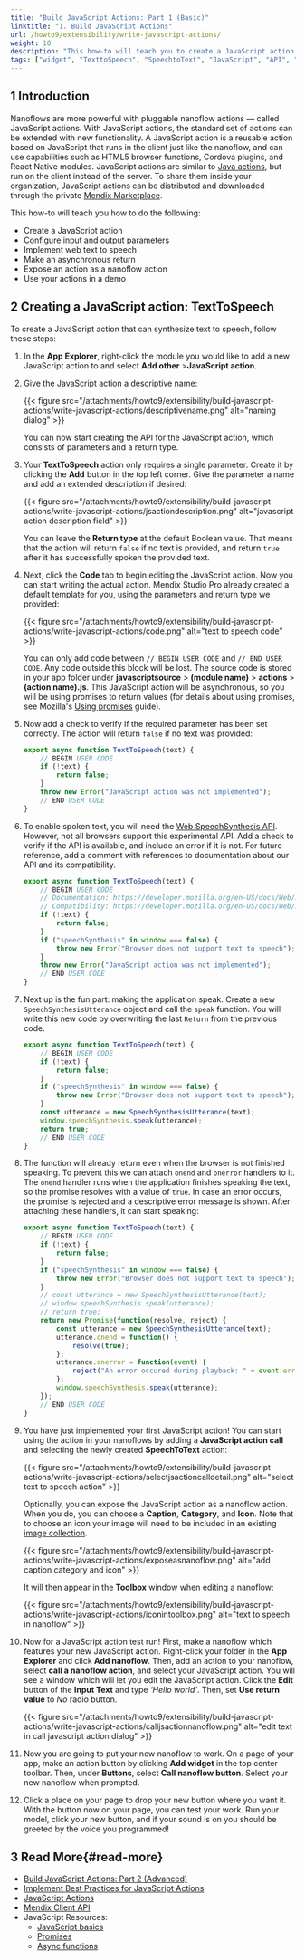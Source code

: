 ```yaml
---
title: "Build JavaScript Actions: Part 1 (Basic)"
linktitle: "1. Build JavaScript Actions"
url: /howto9/extensibility/write-javascript-actions/
weight: 10
description: "This how-to will teach you to create a JavaScript action."
tags: ["widget", "TexttoSpeech", "SpeechtoText", "JavaScript", "API", "JavaScript-API"]
---
```


## 1 Introduction

Nanoflows are more powerful with pluggable nanoflow actions — called JavaScript actions. With JavaScript actions, the standard set of actions can be extended with new functionality. A JavaScript action is a reusable action based on JavaScript that runs in the client just like the nanoflow, and can use capabilities such as HTML5 browser functions, Cordova plugins, and React Native modules. JavaScript actions are similar to [Java actions](/refguide9/java-actions/), but run on the client instead of the server. To share them inside your organization, JavaScript actions can be distributed and downloaded through the private [Mendix Marketplace](https://marketplace.mendix.com/).

This how-to will teach you how to do the following:

* Create a JavaScript action
* Configure input and output parameters
* Implement web text to speech
* Make an asynchronous return
* Expose an action as a nanoflow action
* Use your actions in a demo

## 2 Creating a JavaScript action: TextToSpeech

To create a JavaScript action that can synthesize text to speech, follow these steps:

1. In the **App Explorer**, right-click the module you would like to add a new JavaScript action to and select **Add other** >**JavaScript action**.
2. Give the JavaScript action a descriptive name:

    {{< figure src="/attachments/howto9/extensibility/build-javascript-actions/write-javascript-actions/descriptivename.png" alt="naming dialog" >}}

    You can now start creating the API for the JavaScript action, which consists of parameters and a return type.

3. Your **TextToSpeech** action only requires a single parameter. Create it by clicking the **Add** button in the top left corner. Give the parameter a name and add an extended description if desired:

    {{< figure src="/attachments/howto9/extensibility/build-javascript-actions/write-javascript-actions/jsactiondescription.png" alt="javascript action description field" >}}

    You can leave the **Return type** at the default Boolean value. That means that the action will return `false` if no text is provided, and return `true` after it has successfully spoken the provided text.
  
4. Next, click the **Code** tab to begin editing the JavaScript action. Now you can start writing the actual action. Mendix Studio Pro already created a default template for you, using the parameters and return type we provided:

    {{< figure src="/attachments/howto9/extensibility/build-javascript-actions/write-javascript-actions/code.png" alt="text to speech code" >}}

    You can only add code between `// BEGIN USER CODE` and `// END USER CODE`. Any code outside this block will be lost. The source code is stored in your app folder under **javascriptsource** > **(module name)** > **actions** > **(action name).js**. This JavaScript action will be asynchronous, so you will be using promises to return values (for details about using promises, see Mozilla's [Using promises](https://developer.mozilla.org/en-US/docs/Web/JavaScript/Guide/Using_promises) guide). 

5. Now add a check to verify if the required parameter has been set correctly. The action will return `false` if no text was provided:

    ```javascript
    export async function TextToSpeech(text) {
        // BEGIN USER CODE
        if (!text) {
            return false;
        }
        throw new Error("JavaScript action was not implemented");
        // END USER CODE
    }
    ```

6. To enable spoken text, you will need the [Web SpeechSynthesis API](https://developer.mozilla.org/en-US/docs/Web/API/SpeechSynthesis). However, not all browsers support this experimental API. Add a check to verify if the API is available, and include an error if it is not. For future reference, add a comment with references to documentation about our API and its compatibility.

    ```javascript
    export async function TextToSpeech(text) {
        // BEGIN USER CODE
        // Documentation: https://developer.mozilla.org/en-US/docs/Web/API/SpeechSynthesis
        // Compatibility: https://developer.mozilla.org/en-US/docs/Web/API/SpeechSynthesis#Browser_compatibility
        if (!text) {
            return false;
        }
        if ("speechSynthesis" in window === false) {
            throw new Error("Browser does not support text to speech");
        }
        throw new Error("JavaScript action was not implemented");
        // END USER CODE
    }
    ```

7. Next up is the fun part: making the application speak. Create a new `SpeechSynthesisUtterance` object and call the `speak` function. You will write this new code by overwriting the last `Return` from the previous code.

    ```javascript
    export async function TextToSpeech(text) {
        // BEGIN USER CODE
        if (!text) {
            return false;
        }
        if ("speechSynthesis" in window === false) {
            throw new Error("Browser does not support text to speech");
        }
        const utterance = new SpeechSynthesisUtterance(text);
        window.speechSynthesis.speak(utterance);
        return true;
        // END USER CODE
    }
    ```

8. The function will already return even when the browser is not finished speaking. To prevent this we can attach `onend` and `onerror` handlers to it. The `onend` handler runs when the application finishes speaking the text, so the promise resolves with a value of `true`. In case an error occurs, the promise is rejected and a descriptive error message is shown. After attaching these handlers, it can start speaking:

    ```javascript
    export async function TextToSpeech(text) {
        // BEGIN USER CODE
        if (!text) {
            return false;
        }
        if ("speechSynthesis" in window === false) {
            throw new Error("Browser does not support text to speech");
        }
        // const utterance = new SpeechSynthesisUtterance(text);
        // window.speechSynthesis.speak(utterance);
        // return true;
        return new Promise(function(resolve, reject) {
            const utterance = new SpeechSynthesisUtterance(text);
            utterance.onend = function() {
                resolve(true);
            };
            utterance.onerror = function(event) {
                reject("An error occured during playback: " + event.error);
            };
            window.speechSynthesis.speak(utterance);
        });
        // END USER CODE
    }
    ```

9. You have just implemented your first JavaScript action! You can start using the action in your nanoflows by adding a **JavaScript action call** and selecting the newly created **SpeechToText** action: 

    {{< figure src="/attachments/howto9/extensibility/build-javascript-actions/write-javascript-actions/selectjsactioncalldetail.png" alt="select text to speech action" >}}

    Optionally, you can expose the JavaScript action as a nanoflow action. When you do, you can choose a **Caption**, **Category**, and **Icon**. Note that to choose an icon your image will need to be included in an existing [image collection](/refguide9/image-collection/). 

    {{< figure src="/attachments/howto9/extensibility/build-javascript-actions/write-javascript-actions/exposeasnanoflow.png" alt="add caption category and icon" >}}

    It will then appear in the **Toolbox** window when editing a nanoflow: 

    {{< figure src="/attachments/howto9/extensibility/build-javascript-actions/write-javascript-actions/iconintoolbox.png" alt="text to speech in nanoflow" >}}

10. Now for a JavaScript action test run! First, make a nanoflow which features your new JavaScript action. Right-click your folder in the **App Explorer** and click **Add nanoflow**. Then, add an action to your nanoflow, select **call a nanoflow action**, and select your JavaScript action. You will see a window which will let you edit the JavaScript action. Click the **Edit** button of the **Input Text** and type *‘Hello world'*. Then, set **Use return value** to *No* radio button.

    {{< figure src="/attachments/howto9/extensibility/build-javascript-actions/write-javascript-actions/calljsactionnanoflow.png" alt="edit text in call javascript action dialog" >}}

11. Now you are going to put your new nanoflow to work. On a page of your app, make an action button by clicking **Add widget** in the top center toolbar. Then, under **Buttons**, select **Call nanoflow button**. Select your new nanoflow when prompted. 
12. Click a place on your page to drop your new button where you want it. With the button now on your page, you can test your work. Run your model, click your new button, and if your sound is on you should be greeted by the voice you programmed! 

## 3 Read More{#read-more}

* [Build JavaScript Actions: Part 2 (Advanced)](/howto9/extensibility/write-javascript-github/)
* [Implement Best Practices for JavaScript Actions](/howto9/extensibility/best-practices-javascript-actions/)
* [JavaScript Actions](/refguide9/javascript-actions/)
* [Mendix Client API](https://apidocs.rnd.mendix.com/8/client/index.html) 
* JavaScript Resources:
    * [JavaScript basics](https://developer.mozilla.org/en-US/docs/Learn/Getting_started_with_the_web/JavaScript_basics)
    * [Promises](https://developer.mozilla.org/en-US/docs/Web/JavaScript/Reference/Global_Objects/Promise)
    * [Async functions](https://developer.mozilla.org/en-US/docs/Learn/JavaScript/Asynchronous/Async_await)
